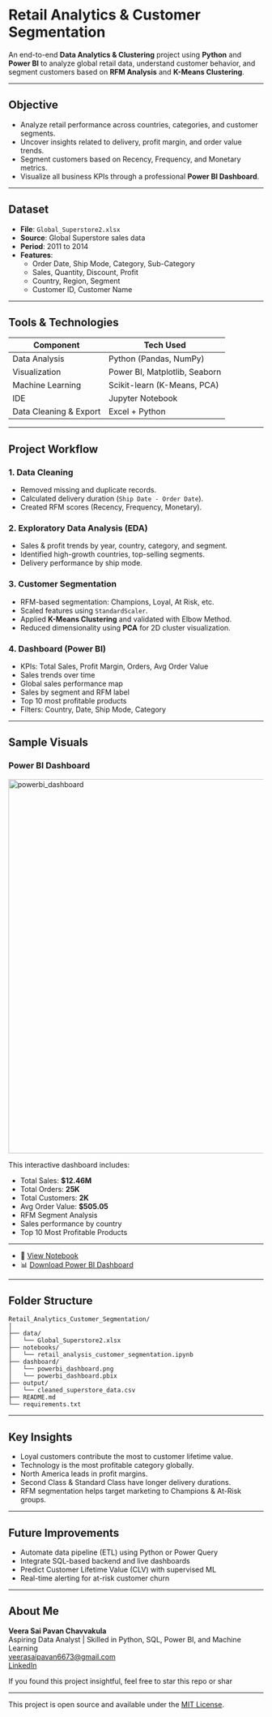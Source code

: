 # Retail Analytics & Customer Segmentation

An end-to-end **Data Analytics & Clustering** project using **Python** and **Power BI** to analyze global retail data, understand customer behavior, and segment customers based on **RFM Analysis** and **K-Means Clustering**.

---

##  Objective

- Analyze retail performance across countries, categories, and customer segments.
- Uncover insights related to delivery, profit margin, and order value trends.
- Segment customers based on Recency, Frequency, and Monetary metrics.
- Visualize all business KPIs through a professional **Power BI Dashboard**.

---

## Dataset

- **File**: `Global_Superstore2.xlsx`
- **Source**: Global Superstore sales data
- **Period**: 2011 to 2014
- **Features**:
  - Order Date, Ship Mode, Category, Sub-Category
  - Sales, Quantity, Discount, Profit
  - Country, Region, Segment
  - Customer ID, Customer Name

---

## Tools & Technologies

| Component | Tech Used |
|----------|-----------|
| Data Analysis | Python (Pandas, NumPy) |
| Visualization | Power BI, Matplotlib, Seaborn |
| Machine Learning | Scikit-learn (K-Means, PCA) |
| IDE | Jupyter Notebook |
| Data Cleaning & Export | Excel + Python |

---

##  Project Workflow

### 1. Data Cleaning
- Removed missing and duplicate records.
- Calculated delivery duration (`Ship Date - Order Date`).
- Created RFM scores (Recency, Frequency, Monetary).

### 2. Exploratory Data Analysis (EDA)
- Sales & profit trends by year, country, category, and segment.
- Identified high-growth countries, top-selling segments.
- Delivery performance by ship mode.

### 3. Customer Segmentation
- RFM-based segmentation: Champions, Loyal, At Risk, etc.
- Scaled features using `StandardScaler`.
- Applied **K-Means Clustering** and validated with Elbow Method.
- Reduced dimensionality using **PCA** for 2D cluster visualization.

### 4. Dashboard (Power BI)
- KPIs: Total Sales, Profit Margin, Orders, Avg Order Value
- Sales trends over time
- Global sales performance map
- Sales by segment and RFM label
- Top 10 most profitable products
- Filters: Country, Date, Ship Mode, Category

---

##  Sample Visuals

###  Power BI Dashboard

<img width="1315" height="738" alt="powerbi_dashboard" src="https://github.com/user-attachments/assets/8a818955-bf5f-49a3-8c65-8aaba3b63977" />


This interactive dashboard includes:
-  Total Sales: **$12.46M**
-  Total Orders: **25K**
-  Total Customers: **2K**
-  Avg Order Value: **$505.05**
-  RFM Segment Analysis
-  Sales performance by country
-  Top 10 Most Profitable Products



---
- 📓 [View Notebook](retail_analysis_customer_segmentation.ipynb)
- 📊 [Download Power BI Dashboard](powerbi_dashboard.pbix)

---

##  Folder Structure

```
Retail_Analytics_Customer_Segmentation/
│
├── data/
│   └── Global_Superstore2.xlsx
├── notebooks/
│   └── retail_analysis_customer_segmentation.ipynb
├── dashboard/
│   └── powerbi_dashboard.png
│   └── powerbi_dashboard.pbix
├── output/
│   └── cleaned_superstore_data.csv
├── README.md
└── requirements.txt
```

---

##  Key Insights

-  Loyal customers contribute the most to customer lifetime value.
-  Technology is the most profitable category globally.
-  North America leads in profit margins.
-  Second Class & Standard Class have longer delivery durations.
-  RFM segmentation helps target marketing to Champions & At-Risk groups.

---

##  Future Improvements

- Automate data pipeline (ETL) using Python or Power Query
- Integrate SQL-based backend and live dashboards
- Predict Customer Lifetime Value (CLV) with supervised ML
- Real-time alerting for at-risk customer churn

---

##  About Me

**Veera Sai Pavan Chavvakula**  
Aspiring Data Analyst | Skilled in Python, SQL, Power BI, and Machine Learning  
 veerasaipavan6673@gmail.com  
 [LinkedIn]( https://www.linkedin.com/in/veera-sai-pavan-chavvakula-6260a72bb )

If you found this project insightful, feel free to  star this repo or shar

---

This project is open source and available under the [MIT License](LICENSE).
